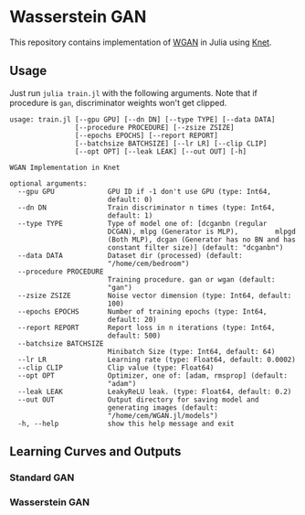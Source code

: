 # Wasserstein GAN

This repository contains implementation of [WGAN](https://arxiv.org/abs/1701.07875) in Julia
using [Knet](https://github.com/denizyuret/Knet.jl).  

## Usage

Just run ```julia train.jl``` with the following arguments. Note that if procedure is ```gan```, discriminator weights won't get clipped.

```
usage: train.jl [--gpu GPU] [--dn DN] [--type TYPE] [--data DATA]
                [--procedure PROCEDURE] [--zsize ZSIZE]
                [--epochs EPOCHS] [--report REPORT]
                [--batchsize BATCHSIZE] [--lr LR] [--clip CLIP]
                [--opt OPT] [--leak LEAK] [--out OUT] [-h]

WGAN Implementation in Knet

optional arguments:
  --gpu GPU             GPU ID if -1 don't use GPU (type: Int64,
                        default: 0)
  --dn DN               Train discriminator n times (type: Int64,
                        default: 1)
  --type TYPE           Type of model one of: [dcganbn (regular
                        DCGAN), mlpg (Generator is MLP),         mlpgd
                        (Both MLP), dcgan (Generator has no BN and has
                        constant filter size)] (default: "dcganbn")
  --data DATA           Dataset dir (processed) (default:
                        "/home/cem/bedroom")
  --procedure PROCEDURE
                        Training procedure. gan or wgan (default:
                        "gan")
  --zsize ZSIZE         Noise vector dimension (type: Int64, default:
                        100)
  --epochs EPOCHS       Number of training epochs (type: Int64,
                        default: 20)
  --report REPORT       Report loss in n iterations (type: Int64,
                        default: 500)
  --batchsize BATCHSIZE
                        Minibatch Size (type: Int64, default: 64)
  --lr LR               Learning rate (type: Float64, default: 0.0002)
  --clip CLIP           Clip value (type: Float64)
  --opt OPT             Optimizer, one of: [adam, rmsprop] (default:
                        "adam")
  --leak LEAK           LeakyReLU leak. (type: Float64, default: 0.2)
  --out OUT             Output directory for saving model and
                        generating images (default:
                        "/home/cem/WGAN.jl/models")
  -h, --help            show this help message and exit
  ```
  
  ## Learning Curves and Outputs
  
  ### Standard GAN
  
  ### Wasserstein GAN
